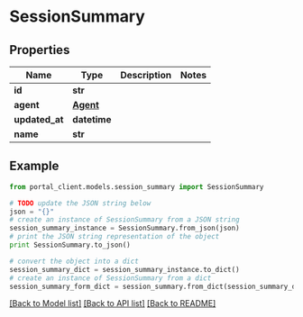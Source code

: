 # SessionSummary


## Properties
Name | Type | Description | Notes
------------ | ------------- | ------------- | -------------
**id** | **str** |  | 
**agent** | [**Agent**](Agent.md) |  | 
**updated_at** | **datetime** |  | 
**name** | **str** |  | 

## Example

```python
from portal_client.models.session_summary import SessionSummary

# TODO update the JSON string below
json = "{}"
# create an instance of SessionSummary from a JSON string
session_summary_instance = SessionSummary.from_json(json)
# print the JSON string representation of the object
print SessionSummary.to_json()

# convert the object into a dict
session_summary_dict = session_summary_instance.to_dict()
# create an instance of SessionSummary from a dict
session_summary_form_dict = session_summary.from_dict(session_summary_dict)
```
[[Back to Model list]](../README.md#documentation-for-models) [[Back to API list]](../README.md#documentation-for-api-endpoints) [[Back to README]](../README.md)


